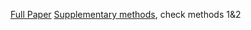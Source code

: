[Full Paper](https://www.embopress.org/doi/10.15252/msb.20167456)
[Supplementary methods](https://www.embopress.org/action/downloadSupplement?doi=10.15252%2Fmsb.20167456&file=msb167456-sup-0001-Appendix.pdf), check methods 1&2
